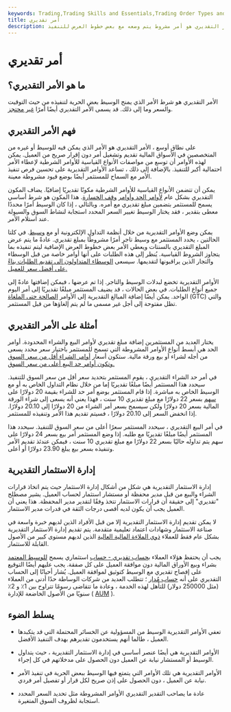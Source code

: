```yaml
---
keywords: Trading,Trading Skills and Essentials,Trading Order Types and Processes,Trading Skills,Trading Orders
title: أمر تقديري
description: الأمر التقديري هو أمر مشروط يتم وضعه مع بعض خطوط العرض للتنفيذ.
---
```


# أمر تقديري
## ما هو الأمر التقديري؟

الأمر التقديري هو شرط الأمر الذي يمنح الوسيط بعض الحرية لتنفيذه من حيث التوقيت والسعر وما إلى ذلك. قد يسمى الأمر التقديري أيضًا أمرًا [غير محتجز](/notheldorder).

## فهم الأمر التقديري

على نطاق أوسع ، الأمر التقديري هو الأمر الذي يمكن فيه للوسيط أو غيره من المتخصصين في الأسواق المالية تقديم وتشغيل أمر دون إقرار صريح من العميل. يمكن لهذه الأوامر أن توسع من مواصفات الأنواع القياسية للأوامر الشرطية لإعطاء الأمر احتمالية أكبر للتنفيذ. بالإضافة إلى ذلك ، تساعد الأوامر التقديرية على تحسين فرص تنفيذ الأمر مع السماح للمستثمر أيضًا بوضع قيود مشروطة معينة.

يمكن أن تتضمن الأنواع القياسية للأوامر الشرطية مكونًا تقديريًا إضافيًا. يضاف المكون التقديري بشكل عام [لأوامر الحد وأوامر](/limitorder) [وقف الخسارة](/stop-lossorder). هذا المكون هو شرط أساسي يسمح للمستثمر بتضمين مبلغ تقديري مع أمره. وبالتالي ، إذا كان الوسيط أمرًا محددًا معطى بتقدير ، فقد يختار الوسيط تغيير السعر المحدد استجابة لنشاط السوق والسيولة عند استلام الأمر.

يمكن وضع الأوامر التقديرية من خلال أنظمة التداول الإلكترونية أو مع [وسيط](/broker). في كلتا الحالتين ، يحدد المستثمر مع وسيط تاجر أمرًا مشروطًا بمبلغ تقديري. عادةً ما يتم عرض المبلغ التقديري بالسنتات ويعطي الأمر بعض خطوط العرض الإضافية ليتم تنفيذه بما يتجاوز الشروط القياسية. يُنظر إلى هذه الطلبات على أنها أوامر خاصة من قبل الوسطاء والتجار الذين يراقبونها لتقديمها. سيسعى [الوسطاء المتداولون إلى تقديم الطلبات بناءً على أفضل سعر للعميل.](/broker-dealer)

الأوامر التقديرية تخضع لبدلات الوسيط والتاجر. إذا تم عرضها ، فيمكن إضافتها عادةً إلى جميع أنواع الطلبات. في بعض الحالات ، قد يضيف المستثمر مبلغًا تقديريًا إلى أمر اليوم الواحد. يمكن أيضًا إضافة المبالغ التقديرية إلى الأوامر [الصالحة حتى الملغاة](/gtc) (GTC) والتي تظل مفتوحة إلى أجل غير مسمى ما لم يتم إلغاؤها من قبل المستثمر.

## أمثلة على الأمر التقديري

يختار العديد من المستثمرين إضافة مبلغ تقديري لأوامر البيع والشراء المحدودة. أوامر الحد هي أبسط أنواع الأوامر المشروطة التي تسمح للمستثمر باختيار سعر محدد يسعى من أجله لشراء أو بيع ورقة مالية. ستكون أسعار [أوامر الشراء أقل من سعر السوق وتكون أوامر حد البيع أعلى من سعر السوق.](/buy-limit-order)

في أمر حد الشراء التقديري ، يقوم المستثمر بتحديد سعر أقل من سعر السوق للتنفيذ. سيحدد هذا المستثمر أيضًا مبلغًا تقديريًا إما من خلال نظام التداول الخاص به أو مع الوسيط الخاص به مباشرة. إذا قام المستثمر بوضع أمر حد للشراء بقيمة 20 دولارًا على [سهم](/stock) بسعر 22 دولارًا مع مبلغ تقديري 10 سنت ، فهذا يعني أنه يسعى إلى شراء الورقة المالية بسعر 20 دولارًا ولكن سيسمح بسعر أمر الشراء من 20 دولارًا إلى 20.10 دولارًا. إذا انخفض السعر إلى 20.10 دولارًا ، فسيتم تقديم هذا الأمر وتنفيذه للمستثمر.

في أمر البيع التقديري ، سيحدد المستثمر سعرًا أعلى من سعر السوق للتنفيذ. سيحدد هذا المستثمر أيضًا مبلغًا تقديريًا مع طلبه. إذا وضع المستثمر أمر بيع بسعر 24 دولارًا على سهم يتم تداوله حاليًا بسعر 22 دولارًا مع مبلغ تقديري 10 سنت ، فيمكن عندئذ تقديم الأمر وتنفيذه بسعر بيع يبلغ 23.90 دولارًا أو أعلى.

## إدارة الاستثمار التقديرية

إدارة الاستثمار التقديرية هي شكل من أشكال إدارة الاستثمار حيث يتم اتخاذ قرارات الشراء والبيع من قبل مدير محفظة أو مستشار استثمار لحساب العميل. يشير مصطلح "تقديري" إلى حقيقة أن قرارات الاستثمار تتخذ وفقًا لتقدير مدير المحفظة. هذا يعني أن العميل يجب أن يكون لديه أقصى درجات الثقة في قدرات مدير الاستثمار.

لا يمكن تقديم إدارة الاستثمار التقديرية إلا من قبل الأفراد الذين لديهم خبرة واسعة في صناعة الاستثمار وشهادات اعتماد تعليمية متقدمة. يتم تقديم إدارة الاستثمار التقديرية بشكل عام فقط للعملاء [ذوي الملاءة المالية العالية](/hnwi) الذين لديهم مستوى كبير من الأصول القابلة للاستثمار.

يجب أن يحتفظ هؤلاء العملاء [بحساب تقديري - حساب](/discretionaryaccount) استثماري يسمح [للوسيط المعتمد](/broker) بشراء وبيع الأوراق المالية دون موافقة العميل على كل صفقة. يجب عليهم أيضًا التوقيع على إفصاح تقديري مع الوسيط كتوثيق لموافقة العميل. يُشار أحيانًا إلى الحساب التقديري على أنه [حساب مُدار](/managedaccount) ؛ تتطلب العديد من شركات الوساطة حدًا أدنى من العملاء (مثل 250000 دولار) للتأهل لهذه الخدمة ، وعادة ما تتقاضى رسومًا تتراوح بين 1٪ و 2٪ سنويًا من الأصول الخاضعة للإدارة ( [AUM](/aum) ).

## يسلط الضوء

- تعفي الأوامر التقديرية الوسيط من المسؤولية عن الخسائر المحتملة التي قد يتكبدها العميل ، طالما أنهم يستخدمون تقديرهم بهدف التنفيذ الأفضل.

- الأوامر التقديرية هي أيضًا عنصر أساسي في إدارة الاستثمار التقديرية ، حيث يتداول الوسيط أو المستشار نيابة عن العميل دون الحصول على مدخلاتهم في كل إجراء.

- الأوامر التقديرية هي تلك الأوامر التي يتمتع فيها الوسيط ببعض الحرية في تنفيذ الأمر نيابة عن العميل ، دون الحصول على إذن صريح لكل قرار أو تفصيل أمر فردي.

- عادة ما يصاحب التقدير التقديري الأوامر المشروطة مثل تحديد السعر المحدد استجابة لظروف السوق المتغيرة.

